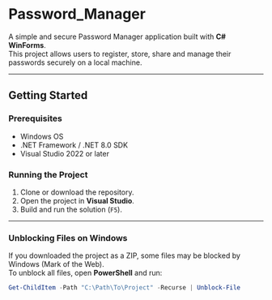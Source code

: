 # Password_Manager

A simple and secure Password Manager application built with **C# WinForms**.  
This project allows users to register, store, share and manage their passwords securely on a local machine.

---

## **Getting Started**

### Prerequisites
- Windows OS
- .NET Framework / .NET 8.0 SDK
- Visual Studio 2022 or later

### Running the Project
1. Clone or download the repository.
2. Open the project in **Visual Studio**.
3. Build and run the solution (`F5`).

---

### **Unblocking Files on Windows**
If you downloaded the project as a ZIP, some files may be blocked by Windows (Mark of the Web).  
To unblock all files, open **PowerShell** and run:

```powershell
Get-ChildItem -Path "C:\Path\To\Project" -Recurse | Unblock-File
